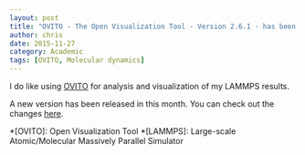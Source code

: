 ```yaml
---
layout: post
title: "OVITO - The Open Visualization Tool - Version 2.6.1 - has been released"
author: chris
date: 2015-11-27
category: Academic
tags: [OVITO, Molecular dynamics]
---
```


I do like using [OVITO](https://www.ovito.org/) for analysis and visualization of my LAMMPS results.

A new version has been released in this month. You can check out the changes [here](https://www.ovito.org/index.php/about/version-history).

*[OVITO]: Open Visualization Tool
*[LAMMPS]: Large-scale Atomic/Molecular Massively Parallel Simulator